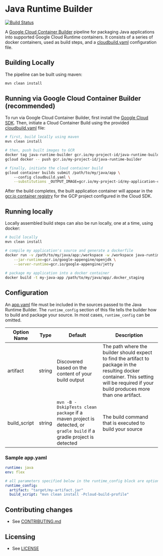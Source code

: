 # Java Runtime Builder

[![Build Status](https://travis-ci.org/GoogleCloudPlatform/runtime-builder-java.svg?branch=master)](https://travis-ci.org/GoogleCloudPlatform/runtime-builder-java)

A [Google Cloud Container Builder](https://cloud.google.com/container-builder/docs/) pipeline for 
packaging Java applications into supported Google Cloud Runtime containers. It consists of a series
of docker containers, used as build steps, and a [cloudbuild.yaml](cloudbuild.yaml) configuration 
file.

## Building Locally
The pipeline can be built using maven:
```bash
mvn clean install
```

## Running via Google Cloud Container Builder (recommended)
To run via Google Cloud Container Builder, first install the
[Google Cloud SDK](https://cloud.google.com/sdk/). Then, initiate a Cloud Container Build using the 
provided [cloudbuild.yaml](cloudbuild.yaml) file:
```bash
# first, build locally using maven
mvn clean install

# then, push built images to GCR
docker tag java-runtime-builder gcr.io/my-project-id/java-runtime-builder
gcloud docker -- push gcr.io/my-project-id/java-runtime-builder

# finally, initiate the cloud container build
gcloud container builds submit /path/to/my/java/app \ 
    --config cloudbuild.yaml \
    --substitutions _OUTPUT_IMAGE=gcr.io/my-project-id/my-application-container
```
After the build completes, the built application container will appear in the [gcr.io container 
registry](https://cloud.google.com/container-registry/) for the GCP project configured in the Cloud 
SDK.

## Running locally
Locally assembled build steps can also be run locally, one at a time, using docker:
```bash
# build locally
mvn clean install

# compile my application's source and generate a dockerfile
docker run -v /path/to/my/java/app:/workspace -w /workspace java-runtime-builder \
    --jar-runtime=gcr.io/google-appengine/openjdk \
    --server-runtime=gcr.io/google-appengine/jetty
    
# package my application into a docker container
docker build -t my-java-app /path/to/my/java/app/.docker_staging
```

## Configuration
An [app.yaml](https://cloud.google.com/appengine/docs/flexible/java/configuring-your-app-with-app-yaml) 
file must be included in the sources passed to the Java Runtime Builder. The `runtime_config`
section of this file tells the builder how to build and package your source. In most cases, 
`runtime_config` can be omitted.

| Option Name | Type | Default | Description |
|----------|------|---------|-------------|
| artifact | string |  Discovered based on the content of your build output | The path where the builder should expect to find the artifact to package in the resulting docker container. This setting will be required if your build produces more than one artifact. 
| build_script | string | `mvn -B -DskipTests clean package` if a maven project is detected, or `gradle build` if a gradle project is detected | The build command that is executed to build your source |

### Sample app.yaml
```yaml
runtime: java
env: flex

# all parameters specified below in the runtime_config block are optional
runtime_config:
  artifact: "target/my-artifact.jar"
  build_script: "mvn clean install -Pcloud-build-profile"
```


## Contributing changes

* See [CONTRIBUTING.md](CONTRIBUTING.md)

## Licensing

* See [LICENSE](LICENSE)
